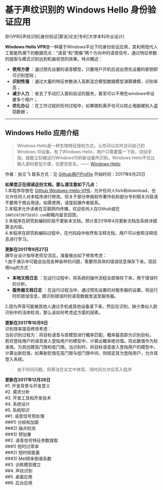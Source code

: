 # 基于声纹识别的 Windows Hello 身份验证应用

@(VPR)[声纹识别|身份验证|算法|论文|专利|大学本科毕业设计]

**Windows Hello VPR**是一种基于Windows平台下的身份验证应用，其利用现代人工智能热潮下的数据亮点：“语音”和“图像”两个方向中的语音信号，通过特征参数的提取与模式识别达到机器视觉的效果。特点概述：
 
- **使用方便** ：通过预先设置的语音模型，只要用户开机后说出预先设置的密钥即可识别登陆；
- **识别性强** ：通过大量的特征参数进入高斯混合模型数据模型演算建模，识别率高；
- **减少人力** ：省去了手动打入密码验证的服务，甚至可以不用在windows中设置多个用户；
- **优化办公** ：在工作过程的任何过程中，如果随机离开也可以防止电脑被别人盗窃数据；

-------------------

## Windows Hello 应用介绍

> Windows Hello是一种生物特征授权方式，让你可以实时访问自己的Windows 10设备。有了Windows Hello，用户只需要露一下脸，动动手指，就能立刻被运行Windows10的新设备所识别。Windows Hello不仅比输入密码更加方便，也更加安全。—— [Windows Hello](https://www.microsoft.com/zh-cn/windows/windows-hello)


作者：张立飞
联系方式：见 [Github用户Profile](https://github.com/leafspace)
开始时间：2017年6月25日

**如果您正在阅读这份文档，那么请注意如下几点：** <br/>
1.本程序存放在 [Github Windows-Hello-VPR](https://github.com/leafspace/Windows-Hello-VPR)，允许任何人fork和download，也允许任何人对本程序进行修改。但关于部分申报软件著作权和部分专利相关内容请不要用于商业用途。如需使用，请提前跟作者联系。<br/>
2.本程序允许读者在互联网内传播，欢迎任何人在Github或在`18852923073@163.com`邮箱内留言回馈。<br/>
3.本程序在研究和编码阶段不更新本文档，预计至2018年4月更新文档及系统详细算法内容。<br/>
4.本程序在研究和编码过程中，在代码段中依然有注释文档，用户可以依照注释信息进行学习。<br/>

**更新在2017年9月27日** <br/>
跟毕业设计指导老师交流后，准备做出如下修改考虑：<br/>
1.由于演示中可能会出现各种各样的问题，需要将具体的错误信息保存下来。现启用log的方式：
- **本地文档日志** ：在运行过程中，将系统的操作流程全部保存下来，用于错误时的分析。
- **服务器文档日志** ：在运行过程当中，通过预先设置的对服务器的设置，将运行时的错误信息，跟识别错误时的语音数据发送至服务器。

2.因为声音可能被其他人通过手机或其他设备录下来，然后在识别，缺少类似人脸识别中的活体检测，那么该如何考虑这方面的因素。

**更新在2017年10月9日** <br/>
识别效率提高修改考虑：<br/>
当前识别过程为：将目标语音与库模型进行概率匹配，概率最高即为识别目标。
若将登陆用户的语音放入登陆用户的模型中，计算出概率绝对值。将此数值作为标准值，为其创建高门限和低门限。当识别时，将目标语音放入登陆用户的模型中，计算出新贬值，如果新贬值在高门限与低门限中间，则规定其为登陆用户，允许其登入系统。
> 由于时间问题，将算法在论文中体现，待时间允许后写入程序

**更新在2017年12月28日** <br/>
#1.	开发背景与开发意义<br/>
#2.	需求分析<br/>
#3.	开发工具和开发技术<br/>
#4.	系统设计<br/>
#5.	系统知识<br/>
  ##1.	语音信号预处理<br/>
    ###1)	分帧和加窗<br/>
    ###2)	端点检测<br/>
    ###3)	预加重<br/>
  ##2.	语音信号特征参数提取<br/>
    ###1)	短时过零率<br/>
    ###2)	短时帧能量<br/>
    ###3)	Mel频率倒谱系数<br/>
  ##3.	训练模型建立<br/>
  ##4.	声纹识别<br/>
  ##5.	桌面应用<br/>
  ##6.	后台应用<br/>
